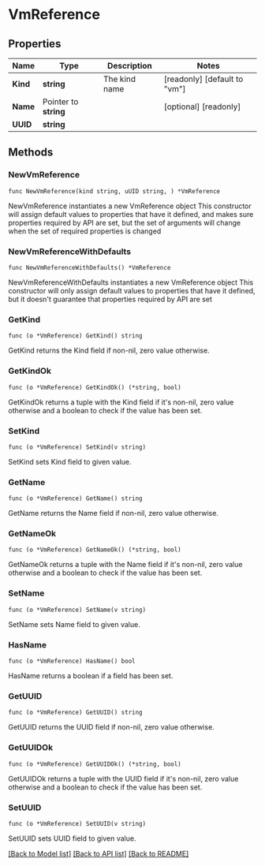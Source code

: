 # VmReference

## Properties

Name | Type | Description | Notes
------------ | ------------- | ------------- | -------------
**Kind** | **string** | The kind name | [readonly] [default to "vm"]
**Name** | Pointer to **string** |  | [optional] [readonly] 
**UUID** | **string** |  | 

## Methods

### NewVmReference

`func NewVmReference(kind string, uUID string, ) *VmReference`

NewVmReference instantiates a new VmReference object
This constructor will assign default values to properties that have it defined,
and makes sure properties required by API are set, but the set of arguments
will change when the set of required properties is changed

### NewVmReferenceWithDefaults

`func NewVmReferenceWithDefaults() *VmReference`

NewVmReferenceWithDefaults instantiates a new VmReference object
This constructor will only assign default values to properties that have it defined,
but it doesn't guarantee that properties required by API are set

### GetKind

`func (o *VmReference) GetKind() string`

GetKind returns the Kind field if non-nil, zero value otherwise.

### GetKindOk

`func (o *VmReference) GetKindOk() (*string, bool)`

GetKindOk returns a tuple with the Kind field if it's non-nil, zero value otherwise
and a boolean to check if the value has been set.

### SetKind

`func (o *VmReference) SetKind(v string)`

SetKind sets Kind field to given value.


### GetName

`func (o *VmReference) GetName() string`

GetName returns the Name field if non-nil, zero value otherwise.

### GetNameOk

`func (o *VmReference) GetNameOk() (*string, bool)`

GetNameOk returns a tuple with the Name field if it's non-nil, zero value otherwise
and a boolean to check if the value has been set.

### SetName

`func (o *VmReference) SetName(v string)`

SetName sets Name field to given value.

### HasName

`func (o *VmReference) HasName() bool`

HasName returns a boolean if a field has been set.

### GetUUID

`func (o *VmReference) GetUUID() string`

GetUUID returns the UUID field if non-nil, zero value otherwise.

### GetUUIDOk

`func (o *VmReference) GetUUIDOk() (*string, bool)`

GetUUIDOk returns a tuple with the UUID field if it's non-nil, zero value otherwise
and a boolean to check if the value has been set.

### SetUUID

`func (o *VmReference) SetUUID(v string)`

SetUUID sets UUID field to given value.



[[Back to Model list]](../README.md#documentation-for-models) [[Back to API list]](../README.md#documentation-for-api-endpoints) [[Back to README]](../README.md)


